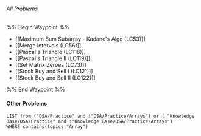 ###### *All Problems*
%% Begin Waypoint %%
- [[Maximum Sum Subarray - Kadane's Algo (LC53)]]
- [[Merge Intervals (LC56)]]
- [[Pascal's Triangle (LC118)]]
- [[Pascal's Triangle II (LC119)]]
- [[Set Matrix Zeroes (LC73)]]
- [[Stock Buy and Sell I (LC121)]]
- [[Stock Buy and Sell II (LC122)]]

%% End Waypoint %%


#### Other Problems

```dataview
LIST from ("DSA/Practice" and !"DSA/Practice/Arrays") or ( "Knowledge Base/DSA/Practice" and !"Knowledge Base/DSA/Practice/Arrays")
WHERE contains(topics,"Array")
```